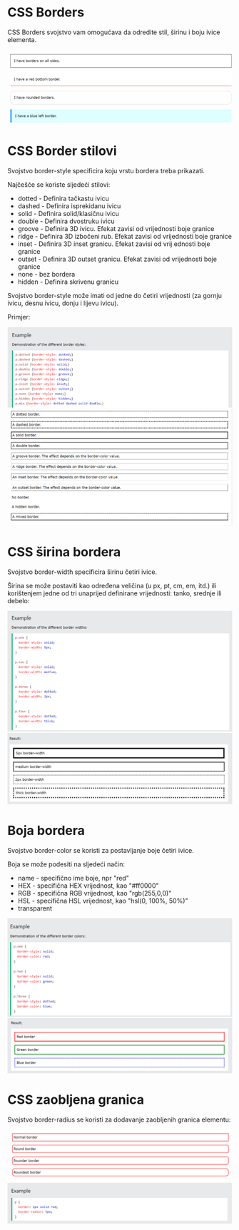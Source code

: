 
# CSS Borders

CSS Borders svojstvo vam omogućava da odredite stil, širinu i boju ivice elementa.

![App Screenshot](https://github.com/BHFFMMST/Web-development/blob/main/docs/assets/images/styling/Screenshot_45.png?raw=true)

# CSS Border stilovi

Svojstvo border-style specificira koju vrstu bordera treba prikazati.

Najčešće se koriste sljedeći stilovi:

 - dotted - Definira tačkastu ivicu
- dashed - Definira isprekidanu ivicu
- solid - Definira solid/klasičnu ivicu
- double - Definira dvostruku ivicu
- groove - Definira 3D ivicu. Efekat zavisi od vrijednosti boje granice
- ridge - Definira 3D izbočeni rub. Efekat zavisi od vrijednosti boje granice
- inset - Definira 3D inset granicu. Efekat zavisi od vrij ednosti boje granice
- outset - Definira 3D outset granicu. Efekat zavisi od vrijednosti boje granice
- none - bez bordera
- hidden - Definira skrivenu granicu

Svojstvo border-style može imati od jedne do četiri vrijednosti (za gornju ivicu, desnu ivicu, donju i lijevu ivicu).

Primjer:

![App Screenshot](https://github.com/BHFFMMST/Web-development/blob/main/docs/assets/images/styling/Screenshot_46.png?raw=true)
![App Screenshot](https://github.com/BHFFMMST/Web-development/blob/main/docs/assets/images/styling/Screenshot_47.png?raw=true)

##

# CSS širina bordera

Svojstvo border-width specificira širinu četiri ivice.

Širina se može postaviti kao određena veličina (u px, pt, cm, em, itd.) ili korištenjem jedne od tri unaprijed definirane vrijednosti: tanko, srednje ili debelo:

![App Screenshot](https://github.com/BHFFMMST/Web-development/blob/main/docs/assets/images/styling/Screenshot_48.png?raw=true)
![App Screenshot](https://github.com/BHFFMMST/Web-development/blob/main/docs/assets/images/styling/Screenshot_49.png?raw=true)

##

# Boja bordera

Svojstvo border-color se koristi za postavljanje boje četiri ivice.

Boja se može podesiti na sljedeći način:

- name - specifično ime boje, npr "red"
- HEX - specifična HEX vrijednost, kao "#ff0000"
- RGB - specifična RGB vrijednost, kao "rgb(255,0,0)"
- HSL - specifična HSL vrijednost, kao "hsl(0, 100%, 50%)"
- transparent

![App Screenshot](https://github.com/BHFFMMST/Web-development/blob/main/docs/assets/images/styling/Screenshot_50.png?raw=true)
![App Screenshot](https://github.com/BHFFMMST/Web-development/blob/main/docs/assets/images/styling/Screenshot_51.png?raw=true)

# CSS zaobljena granica

Svojstvo border-radius se koristi za dodavanje zaobljenih granica elementu:

![App Screenshot](https://github.com/BHFFMMST/Web-development/blob/main/docs/assets/images/styling/Screenshot_52.png?raw=true)
![App Screenshot](https://github.com/BHFFMMST/Web-development/blob/main/docs/assets/images/styling/Screenshot_53.png?raw=true)
